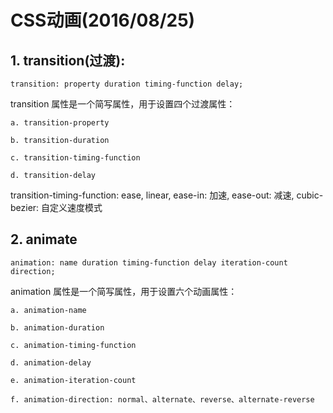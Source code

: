 # CSS动画(2016/08/25)

## 1. transition(过渡):

`transition: property duration timing-function delay;`

transition 属性是一个简写属性，用于设置四个过渡属性：

	a. transition-property
	
	b. transition-duration
	
	c. transition-timing-function
	
	d. transition-delay
	
transition-timing-function: ease, linear, ease-in: 加速, ease-out: 减速, cubic-bezier: 自定义速度模式

## 2. animate

`animation: name duration timing-function delay iteration-count direction;`

animation 属性是一个简写属性，用于设置六个动画属性：

	a. animation-name

	b. animation-duration
	
	c. animation-timing-function

	d. animation-delay

	e. animation-iteration-count

	f. animation-direction: normal、alternate、reverse、alternate-reverse